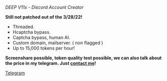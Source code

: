 *DEEP V11x - Discord Account Creator*

**Still not patched out of the 3/28/22!**

- Threaded.
- Hcaptcha bypass.
- Captcha bypass, human AI.
- Custom domain, mailserver. ( non flagged )
- Up to 15,000 tokens per hour!

**Screenshare possible, token quality test possible,
we can also talk about the price in my telegram. Just
[contact me](https://t.me/approve17)!**

[Telegram](https://t.me/approve17)
